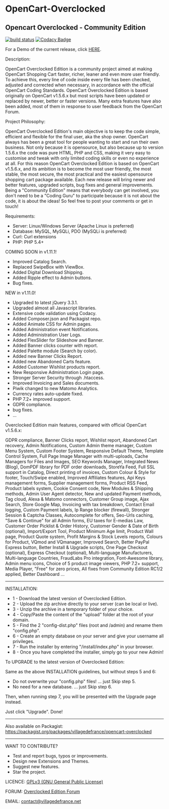 OpenCart-Overclocked
====================

Opencart Overclocked - Community Edition
-----------------------------------------

[![build status](https://gitlab.com/villagedefrance/OpenCart-Overclocked/badges/master/build.svg)](https://gitlab.com/villagedefrance/OpenCart-Overclocked/commits/master) [![Codacy Badge](https://api.codacy.com/project/badge/Grade/7a4fa40a6efd45a7aa37c6c0a6f25465)](https://www.codacy.com/app/villagedefrance/OpenCart-Overclocked?utm_source=github.com&amp;utm_medium=referral&amp;utm_content=villagedefrance/OpenCart-Overclocked&amp;utm_campaign=Badge_Grade)


For a Demo of the current release, click <a href="https://villagedefrance.net/demonstration" title="Demo">HERE</a>.

Description:

OpenCart Overclocked Edition is a community project aimed at making OpenCart Shopping Cart faster, richer, leaner and even more user friendly. 
To achieve this, every line of code inside every file has been checked, adjusted and corrected when necessary, in accordance with the official OpenCart Coding Standards. 
OpenCart Overclocked Edition is based originally on OpenCart v1.5.6.x but most scripts have been updated or replaced by newer, better or faster versions. 
Many extra features have also been added, most of them in response to user feedback from the OpenCart Forum.

Project Philosophy:

OpenCart Overclocked Edition's main objective is to keep the code simple, efficient and flexible for the final user, aka the shop owner. 
OpenCart always has been a great tool for people wanting to start and run their own business. Not only because it is opensource, but also because up to version 1.5.6.x the code was pure HTML, PHP and CSS, making it very easy to customise and tweak with only limited coding skills or even no experience at all.
For this reason OpenCart Overclocked Edition is based on OpenCart v1.5.6.x, and its ambition is to become the most user friendly, the most stable, the most secure, the most practical and the easiest opensource shopping cart package available.
Each new release will bring newer and better features, upgraded scripts, bug fixes and general improvements. Being a "Community Edition" means that everybody can get involved, you don't need to be a "Coding Guru" to participate because it is not about the code, it is about the ideas!
So feel free to post your comments or get in touch!

Requirements:
- Server: Linux/Windows Server (Apache Linux is preferred)
- Database: MySQL, MySQLi, PDO (MySQLi is preferred)
- Curl: Curl extensions
- PHP: PHP 5.4+


COMING SOON in v1.11.1!
- Improved Catalog Search.
- Replaced SwipeBox with ViewBox.
- Added Digital Download Shipping.
- Added Ripple effect to Admin buttons.
- Bug fixes.


NEW in v1.11.0!
- Upgraded to latest jQuery 3.3.1.
- Upgraded almost all Javascript libraries.
- Extensive code validation using Codacy.
- Added Composer.json and Packagist repo.
- Added Animate CSS for Admin pages.
- Added Administration event Notifications.
- Added Administration User Logs.
- Added FlexSlider for Slideshow and Banner.
- Added Banner clicks counter with report.
- Added Palette module (Search by color).
- Added new Banner Clicks Report.
- Added new Abandoned Carts feature.
- Added Customer Wishlist products report.
- New Responsive Administration Login page.
- Stronger Server Security through .htaccess.
- Improved Invoicing and Sales documents.
- Piwik changed to new Matomo Analytics.
- Currency rates auto-update fixed.
- PHP 7.2+ improved support.
- GDPR compliance.
- bug fixes.
- ...


Overclocked Edition main features, compared with official OpenCart v1.5.6.x:

GDPR compliance, Banner Clicks report, Wishlist report, Abandoned Cart recovery, Admin Notifications, 
Custom Admin theme manager, Custom Menu System, Custom Footer System, Responsive Default Theme, 
Template Control System, Full Page Image Manager with multi-uploads, Cache Managers for Files and Images, 
SEO Keywords Manager, Integrated News (Blog), DomPDF library for PDF order downloads, StoreYa Feed, 
Full SSL support in Catalog, Direct printing of invoices, Custom Colour & Style for footer, Touch/Swipe enabled, 
Improved Affiliates features, Api Keys management forms, Supplier management forms, Product RSS Feed, 
Product labels system, Cookie Consent code, New Modules & Shipping methods, Admin User Agent detector, 
New and updated Payment methods, Tag cloud, Alexa & Matomo connectors, Customer Group image, Ajax Search, 
Store Google Map, Invoicing with tax breakdown, Contact Email logging, Custom Payment labels, 
Ip Range blocker (firewall), Stronger Session & Captcha Classes, Autocomplete for offers, Seo-Urls caching, 
"Save & Continue" for all Admin forms, EU taxes for E-medias Law, Customer Order Picklist & Order History, 
Customer Gender & Date of Birth (optional), Import/Export Tool, Product Minimum Age limit, Product Wall page, 
Product Quote system, Profit Margins & Stock Levels reports, Colours for Product, VQmod and VQmanager, 
Improved Search, Better PayPal Express button, Better Install & Upgrade scripts, One Page Checkout (optional), 
Express Checkout (optional), Multi-language Manufacturers, Multi-language Countries, FraudLabs Pro integration, 
Font-Awesome library, Admin menu icons, Choice of 5 product image viewers, PHP 7.2+ support, Media Player, 
"Free" for zero prices, All fixes from Community Edition RC1/2 applied, Better Dashboard ...


_____________________________________________________________________________________________


INSTALLATION:

- 1 - Download the latest version of Overclocked Edition.
- 2 - Upload the zip archive directly to your server (can be local or live).
- 3 - Unzip the archive in a temporary folder of your choice.
- 4 - Copy/Paste the content of the "upload" folder at the root of your domain.
- 5 - Find the 2 "config-dist.php" files (root and /admin) and rename them "config.php".
- 6 - Create an empty database on your server and give your username all privileges.
- 7 - Run the installer by entering "<your domain>/install/index.php" in your browser.
- 8 - Once you have completed the installer, simply go to your new Admin!


To UPGRADE to the latest version of Overclocked Edition:

Same as the above INSTALLATION guidelines, but without steps 5 and 6:
- Do not overwrite your "config.php" files! ... just Skip step 5.
- No need for a new database. ... just Skip step 6.

Then, when running step 7, you will be presented with the Upgrade page instead.

Just click "Upgrade". Done!

_____________________________________________________________________________________________

Also available on Packagist: https://packagist.org/packages/villagedefrance/opencart-overclocked
_____________________________________________________________________________________________


WANT TO CONTRIBUTE?
- Test and report bugs, typos or improvements.
- Design new Extensions and Themes.
- Suggest new features.
- Star the project.


LICENCE: <a href="http://www.gnu.org/licenses/gpl-3.0.en.html">GPLv3 (GNU General Public License)</a>

FORUM: <a href="http://forum.villagedefrance.net/index.php">Overclocked Edition Forum</a>

EMAIL: contact@villagedefrance.net
